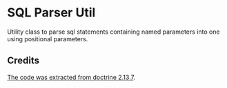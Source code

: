 # SQL Parser Util

Utility class to parse sql statements containing named parameters into one using positional parameters.

## Credits

[The code was extracted from doctrine 2.13.7](https://github.com/doctrine/dbal/blob/dc9b3c3c8592c935a6e590441f9abc0f9eba335b/lib/Doctrine/DBAL/SQLParserUtils.php). 